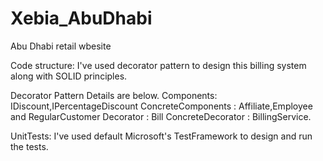 # Xebia_AbuDhabi
Abu Dhabi retail wbesite

Code structure:
I've used decorator pattern to design this billing system along with SOLID principles.

Decorator Pattern Details are below.
Components: IDiscount,IPercentageDiscount
ConcreteComponents : Affiliate,Employee and RegularCustomer
Decorator : Bill
ConcreteDecorator : BillingService.

UnitTests:
I've used default Microsoft's TestFramework to design and run the tests.
